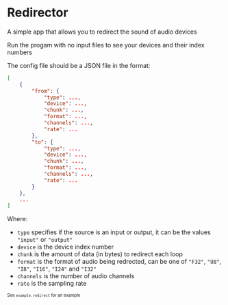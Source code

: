 # Redirector
A simple app that allows you to redirect the sound of audio devices

Run the progam with no input files to see your devices and their index numbers

The config file should be a JSON file in the format:

```json
[
    {
        "from": {
            "type": ...,
            "device": ...,
            "chunk": ...,
            "format": ...,
            "channels": ...,
            "rate": ...
        },
        "to": {
            "type": ...,
            "device": ...,
            "chunk": ...,
            "format": ...,
            "channels": ...,
            "rate": ...
        }
    },
    ...
]
```

Where:
- `type` specifies if the source is an input or output, it can be the values `"input"` or `"output"`
- `device` is the device index number
- `chunk` is the amount of data (in bytes) to redirect each loop
- `format` is the format of audio being redrected, can be one of `"F32"`, `"U8"`, `"I8"`, `"I16"`, `"I24"` and  `"I32"`
- `channels` is the number of audio channels
- `rate` is the sampling rate

<sup><sub>See `example.redirect` for an example</sub></sup>
